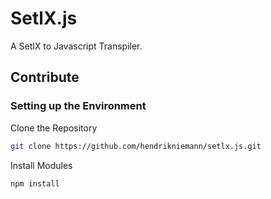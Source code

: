 # SetlX.js

A SetlX to Javascript Transpiler.

## Contribute

### Setting up the Environment

Clone the Repository

```bash
git clone https://github.com/hendrikniemann/setlx.js.git
```

Install Modules
```bash
npm install
```